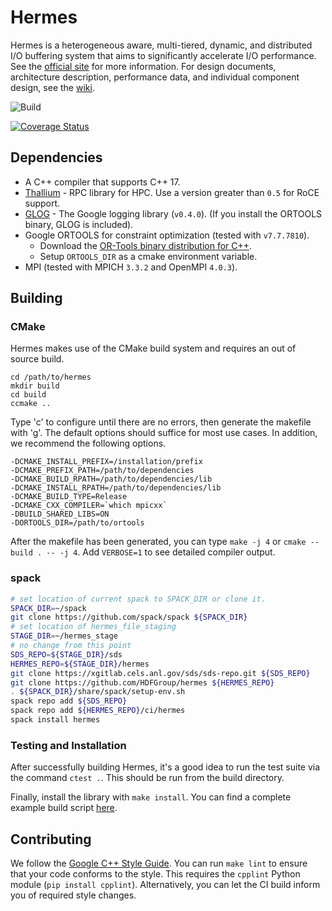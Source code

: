 # Hermes

Hermes is a heterogeneous aware, multi-tiered, dynamic, and distributed I/O buffering system that aims to significantly accelerate I/O performance. See the [official site](http://www.cs.iit.edu/~scs/assets/projects/Hermes/Hermes.html) for more information. For design documents, architecture description, performance data, and individual component design, see the [wiki](https://hermes.page/index.php/Main_Page).

![Build](https://github.com/HDFGroup/hermes/workflows/GitHub%20Actions/badge.svg)

[![Coverage Status](https://coveralls.io/repos/github/HDFGroup/hermes/badge.svg?branch=master)](https://coveralls.io/github/HDFGroup/hermes?branch=master)

## Dependencies
* A C++ compiler that supports C++ 17.
* [Thallium](https://mochi.readthedocs.io/en/latest/installing.html) - RPC library for HPC. Use a version greater than `0.5` for RoCE support.
* [GLOG](https://github.com/google/glog) - The Google logging library (`v0.4.0`). (If you install the ORTOOLS binary, GLOG is included).
* Google ORTOOLS for constraint optimization (tested with `v7.7.7810`).
  * Download the [OR-Tools binary distribution for C++](https://developers.google.com/optimization/install/cpp).
  * Setup `ORTOOLS_DIR` as a cmake environment variable.
* MPI (tested with MPICH `3.3.2` and OpenMPI `4.0.3`).

## Building

### CMake
Hermes makes use of the CMake build system and requires an out of source build.

```
cd /path/to/hermes
mkdir build
cd build
ccmake ..
```

Type 'c' to configure until there are no errors, then generate the makefile with 'g'. The default options should suffice for most use cases. In addition, we recommend the following options.

```
-DCMAKE_INSTALL_PREFIX=/installation/prefix
-DCMAKE_PREFIX_PATH=/path/to/dependencies
-DCMAKE_BUILD_RPATH=/path/to/dependencies/lib
-DCMAKE_INSTALL_RPATH=/path/to/dependencies/lib
-DCMAKE_BUILD_TYPE=Release
-DCMAKE_CXX_COMPILER=`which mpicxx`
-DBUILD_SHARED_LIBS=ON
-DORTOOLS_DIR=/path/to/ortools
```
After the makefile has been generated, you can type `make -j 4` or `cmake --build . -- -j 4`. Add `VERBOSE=1` to see detailed compiler output.

### spack
```bash
# set location of current spack to SPACK_DIR or clone it.
SPACK_DIR=~/spack
git clone https://github.com/spack/spack ${SPACK_DIR}
# set location of hermes_file_staging
STAGE_DIR=~/hermes_stage
# no change from this point
SDS_REPO=${STAGE_DIR}/sds
HERMES_REPO=${STAGE_DIR}/hermes
git clone https://xgitlab.cels.anl.gov/sds/sds-repo.git ${SDS_REPO}
git clone https://github.com/HDFGroup/hermes ${HERMES_REPO}
. ${SPACK_DIR}/share/spack/setup-env.sh
spack repo add ${SDS_REPO}
spack repo add ${HERMES_REPO}/ci/hermes
spack install hermes
```

### Testing and Installation

After successfully building Hermes, it's a good idea to run the test suite via the command `ctest .`. This should be run from the build directory.

Finally, install the library with `make install`. You can find a complete example build script [here](https://github.com/HDFGroup/hermes/blob/master/ci/install_hermes.sh).

## Contributing

We follow the [Google C++ Style Guide](https://google.github.io/styleguide/cppguide.html). You can run `make lint` to ensure that your code conforms to the style. This requires the `cpplint` Python module (`pip install cpplint`). Alternatively, you can let the CI build inform you of required style changes.

